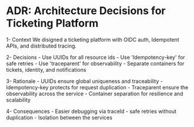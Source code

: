# ADR: Architecture Decisions for Ticketing Platform

1- Context
We disigned a ticketing platform with OIDC auth, Idempotent APIs, and distributed tracing.

2- Decisions
	- Use UUIDs for all resource ids
	- Use 'Idempotency-key' for safe retries
	- Use 'traceparent' for observability
	- Separate containers for tickets, identity, and notifications

3- Rationale
	- UUIDs ensure global uniqueness and traceability
	- Idempotency-key protects for request duplication
	- Traceparent ensure the observability across the service
	- Container separation for resilience and scalability

4- Consequences
	- Easier debugging via traceId
	- safe retries without duplication
	- Isolation between the services